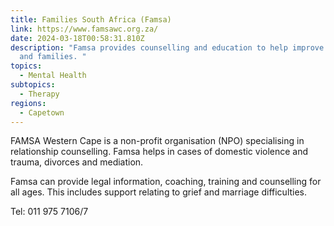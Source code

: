 ```yaml
---
title: Families South Africa (Famsa)
link: https://www.famsawc.org.za/
date: 2024-03-18T00:58:31.810Z
description: "Famsa provides counselling and education to help improve marriages
  and families. "
topics:
  - Mental Health
subtopics:
  - Therapy
regions:
  - Capetown
---
```


FAMSA Western Cape is a non-profit organisation (NPO) specialising in relationship counselling. Famsa helps in cases of domestic violence and trauma, divorces and mediation.

Famsa can provide legal information, coaching, training and counselling for all ages. This includes support relating to grief and marriage difficulties.

Tel: 011 975 7106/7
